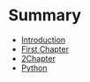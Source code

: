 # Summary

* [Introduction](README.md)
* [First Chapter](chapter1.md)
* [2Chapter](2chapter.md)
* [Python](./src/python/README.md)


